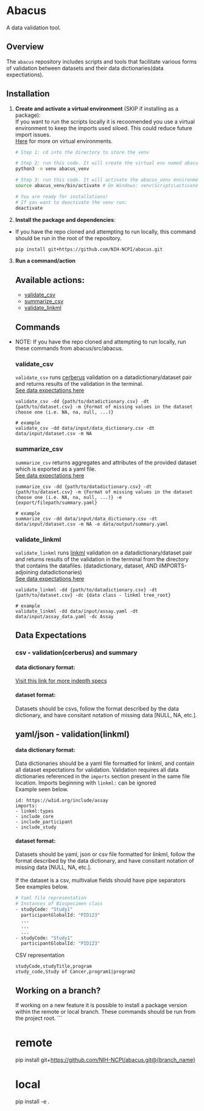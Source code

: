 # Abacus
A data validation tool.


## Overview

The `abacus` repository includes scripts and tools that facilitate various forms
of validation between datasets and their data dictionaries(data expectiations).


## Installation

1. **Create and activate a virtual environment** (SKIP if installing as a package):<br>
If you want to run the scripts locally it is recoomended you use a virtual
environment to keep the imports used siloed. This could reduce future import issues.<br>
[Here](https://realpython.com/python-virtual-environments-a-primer/) for more on virtual environments.

    ```bash
    # Step 1: cd into the directory to store the venv

    # Step 2: run this code. It will create the virtual env named abacus_venv in the current directory.
    python3 -m venv abacus_venv

    # Step 3: run this code. It will activate the abacus_venv environment
    source abacus_venv/bin/activate # On Windows: venv\Scripts\activate

    # You are ready for installations! 
    # If you want to deactivate the venv run:
    deactivate
    ```

2. **Install the package and dependencies**:
- If you have the repo cloned and attempting to run locally, this command should
be run in the root of the repository.
    ```bash
    pip install git+https://github.com/NIH-NCPI/abacus.git
    ```
3. **Run a command/action** 

   ## Available actions:
   * [validate_csv](#validate_csv) <br>
   * [summarize_csv](#summarize_csv) <br> 
   * [validate_linkml](#validate_linkml) <br>
    


   ## Commands
- NOTE: If you have the repo cloned and attempting to run locally, run these commands
from abacus/src/abacus.
    ### validate_csv
    `validate_csv` runs [cerberus]("https://docs.python-cerberus.org/index.html") validation on a datadictionary/dataset pair and returns results of the validation in the terminal. <br> 
     [See data expectations here](#csv-validationcerberus-and-summary)
    ```
    validate_csv -dd {path/to/datadictionary.csv} -dt {path/to/dataset.csv} -m {Format of missing values in the dataset choose one (i.e. NA, na, null, ...)}   

    # example
    validate_csv -dd data/input/data_dictionary.csv -dt data/input/dataset.csv -m NA 
    ```
    ### summarize_csv
    `summarize_csv` returns aggregates and attributes of the provided dataset which is exported as a yaml file. <br>
    [See data expectations here](#csv-validationcerberus-and-summary)
    ```
    summarize_csv -dd {path/to/datadictionary.csv} -dt {path/to/dataset.csv} -m {Format of missing values in the dataset choose one (i.e. NA, na, null, ...)} -e {export/filepath/summary.yaml}

    # example 
    summarize_csv -dd data/input/data_dictionary.csv -dt data/input/dataset.csv -m NA -e data/output/summary.yaml
    ```
    ### validate_linkml
     
    `validate_linkml` runs [linkml](https://linkml.io/linkml/index.html") validation on a datadictionary/dataset pair and returns results of the validation in the terminal from the directory that contains the datafiles. (datadictionary, dataset, AND iIMPORTS-adjoining datadictionaries)<br> 
    [See data expectations here](#yaml-validationlinkml)
    ```
    validate_linkml -dd {path/to/datadictionary.csv} -dt {path/to/dataset.csv} -dc {data class - linkml tree_root}

    # example 
    validate_linkml -dd data/input/assay.yaml -dt data/input/assay_data.yaml -dc Assay
    ```

    ## Data Expectations
    ### csv - validation(cerberus) and summary
    #### data dictionary format:
    [Visit this link for more indepth specs]("https://docs.google.com/document/d/1p5kIBoGf8U_axUo2ADUXQ5Mkx3zrDUJtywkZVi4sVkk/edit?usp=sharing")
  
    #### dataset format:
    Datasets should be csvs, follow the format described by the data dictionary, and have consitant notation of missing data [NULL, NA, etc.]. 

    ## yaml/json - validation(linkml)
    #### data dictionary format:
    Data dictionaries should be a yaml file formatted for linkml, and contain all
    dataset expectations for validation.
    Validation requires all data dictionaries referenced in the `imports` section
    present in the same file location. Imports beginning with `linkml:` can be ignored <br>
    Example seen below.
    ```
    id: https://w3id.org/include/assay
    imports:
    - linkml:types
    - include_core
    - include_participant
    - include_study
    ```

    #### dataset format:
    Datasets should be yaml, json or csv file formatted for linkml, follow the format 
    described by the data dictionary, and have consitant notation of missing 
    data [NULL, NA, etc.]. <br>
    <br>
    If the dataset is a csv, multivalue fields should have pipe separators <br>
    See examples below.
  
    ```bash
    # Yaml file representation
    # Instances of Biospecimen class
    - studyCode: "Study1"
      participantGlobalId: "PID123"
      ...
      ...
      ...
    - studyCode: "Study1"
      participantGlobalId: "PID123"

    ```
     CSV representation

    ```
    studyCode,studyTitle,program
    study_code,Study of Cancer,program1|program2
    ```

    ## Working on a branch?
    If working on a new feature it is possible to install a package version within
    the remote or local branch. These commands should be run from the project root.
      ```
    # remote
    pip install git+https://github.com/NIH-NCPI/abacus.git@{branch_name}

    # local
    pip install -e .
    ```